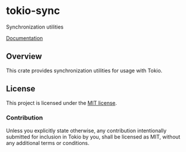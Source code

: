 # tokio-sync

Synchronization utilities

[Documentation](https://docs.rs/tokio-sync/0.1.5/tokio_sync/)

## Overview

This crate provides synchronization utilities for usage with Tokio.

## License

This project is licensed under the [MIT license](LICENSE).

### Contribution

Unless you explicitly state otherwise, any contribution intentionally submitted
for inclusion in Tokio by you, shall be licensed as MIT, without any additional
terms or conditions.
